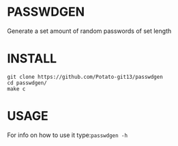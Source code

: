 # PASSWDGEN
Generate a set amount of random passwords of set length

# INSTALL
```
git clone https://github.com/Potato-git13/passwdgen
cd passwdgen/
make c
```
# USAGE
For info on how to use it type:```passwdgen -h```

